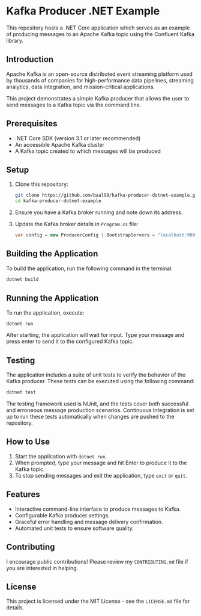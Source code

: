 # Kafka Producer .NET Example

This repository hosts a .NET Core application which serves as an example of producing messages to an Apache Kafka topic using the Confluent Kafka library.

## Introduction

Apache Kafka is an open-source distributed event streaming platform used by thousands of companies for high-performance data pipelines, streaming analytics, data integration, and mission-critical applications.

This project demonstrates a simple Kafka producer that allows the user to send messages to a Kafka topic via the command line.

## Prerequisites

- .NET Core SDK (version 3.1 or later recommended)
- An accessible Apache Kafka cluster
- A Kafka topic created to which messages will be produced

## Setup

1. Clone this repository:
    ```bash
    git clone https://github.com/baal98/kafka-producer-dotnet-example.git
    cd kafka-producer-dotnet-example
    ```

2. Ensure you have a Kafka broker running and note down its address.

3. Update the Kafka broker details in `Program.cs` file:

    ```csharp
    var config = new ProducerConfig { BootstrapServers = "localhost:9092" }; // Replace with your broker's address
    ```

## Building the Application

To build the application, run the following command in the terminal:

```bash
dotnet build
```

## Running the Application

To run the application, execute:

```bash
dotnet run
```

After starting, the application will wait for input. Type your message and press enter to send it to the configured Kafka topic.

## Testing

The application includes a suite of unit tests to verify the behavior of the Kafka producer. These tests can be executed using the following command:

```bash
dotnet test
```

The testing framework used is NUnit, and the tests cover both successful and erroneous message production scenarios. Continuous Integration is set up to run these tests automatically when changes are pushed to the repository.

## How to Use

1. Start the application with `dotnet run`.
2. When prompted, type your message and hit Enter to produce it to the Kafka topic.
3. To stop sending messages and exit the application, type `exit` or `quit`.

## Features

- Interactive command-line interface to produce messages to Kafka.
- Configurable Kafka producer settings.
- Graceful error handling and message delivery confirmation.
- Automated unit tests to ensure software quality.

## Contributing

I encourage public contributions! Please review my `CONTRIBUTING.md` file if you are interested in helping.

## License

This project is licensed under the MIT License - see the `LICENSE.md` file for details.